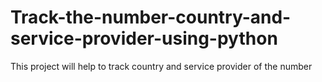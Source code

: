 # Track-the-number-country-and-service-provider-using-python
This project will help to track country and service provider of the number
